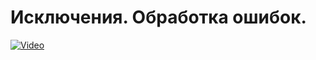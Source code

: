 # Исключения. Обработка ошибок.

[![Video](https://i.ytimg.com/vi/svT2CETQIws/hqdefault.jpg?sqp=-oaymwEcCPYBEIoBSFXyq4qpAw4IARUAAIhCGAFwAcABBg==&rs=AOn4CLAxOc8MhKRrawcSbN-sbXG3P-R2LQ)](https://www.youtube.com/watch?v=svT2CETQIws)

